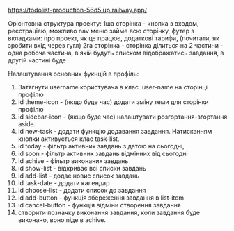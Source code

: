 https://todolist-production-56d5.up.railway.app/


Орієнтовна структура проекту: 
1ша сторінка - кнопка з входом, реєстрацією, можливо nav меню займе всю сторінку, футер з вкладками: про проект, як це працює, додаткові тарифи, (почитати, як зробити вхід через гугл)
2га сторінка - сторінка ділиться на 2 частини - одна робоча частина, в якій будуть списком відображатись завдання, в другій частині буде 

Налаштування основних фукнцій в профіль: 
1. Затягнути username користувача в клас .user-name на сторінці профілю
2. id theme-icon - (якщо буде час) додати зміну теми для сторінки профілю 
3. id sidebar-icon - (якщо буде час) налаштувати розгортання-згортання aside.
4. id new-task - додати функцію додавання завдання. Натисканням кнопки активується клас task-list.
5. id today - фільтр активних завдань з датою на сьогодні,
6. id soon - фільтр активних завдань відмінних від сьогодні
7. id achive - фільтр виконаних завдань
8. id show-list - відкриває всі списки завдань
9. id add-list - додає новис список завдань
10. id task-date - додати календар
11. id choose-list - додати список до завдання
12. id add-button - функція збереження завдання в list-item
13. id cancel-button - функція відміни створення завдання
14. створити позначку виконання завдання, коли завдання буде виконано, воно піде в achive.

